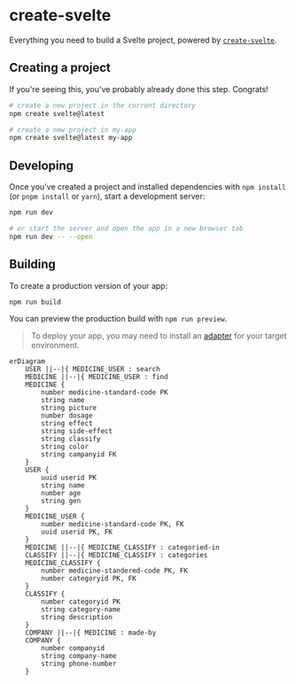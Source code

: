 # create-svelte

Everything you need to build a Svelte project, powered by [`create-svelte`](https://github.com/sveltejs/kit/tree/master/packages/create-svelte).

## Creating a project

If you're seeing this, you've probably already done this step. Congrats!

```bash
# create a new project in the current directory
npm create svelte@latest

# create a new project in my-app
npm create svelte@latest my-app
```

## Developing

Once you've created a project and installed dependencies with `npm install` (or `pnpm install` or `yarn`), start a development server:

```bash
npm run dev

# or start the server and open the app in a new browser tab
npm run dev -- --open
```

## Building

To create a production version of your app:

```bash
npm run build
```

You can preview the production build with `npm run preview`.

> To deploy your app, you may need to install an [adapter](https://kit.svelte.dev/docs/adapters) for your target environment.

```mermaid
erDiagram
    USER ||--|{ MEDICINE_USER : search
    MEDICINE ||--|{ MEDICINE_USER : find
    MEDICINE {
        number medicine-standard-code PK 
        string name
        string picture
        number dosage
        string effect
        string side-effect
        string classify
        string color
        string campanyid FK
    }
    USER {
        uuid userid PK
        string name
        number age
        string gen
    }
    MEDICINE_USER {
        number medicine-standard-code PK, FK
        uuid userid PK, FK
    }
    MEDICINE ||--|{ MEDICINE_CLASSIFY : categoried-in
    CLASSIFY ||--|{ MEDICINE_CLASSIFY : categories
    MEDICINE_CLASSIFY {
        number medicine-standered-code PK, FK
        number categoryid PK, FK
    }
    CLASSIFY {
        number categoryid PK
        string category-name
        string description
    }
    COMPANY ||--|{ MEDICINE : made-by
    COMPANY {
        number companyid
        string company-name
        string phone-number
    }
```